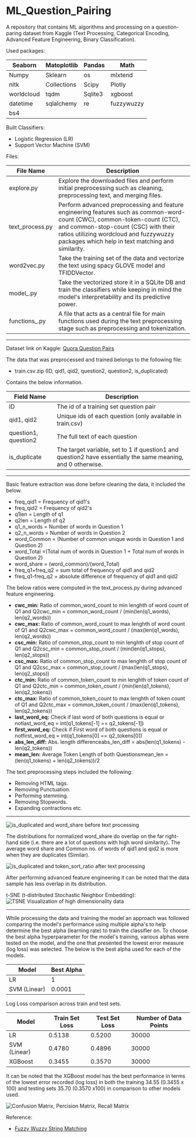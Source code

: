 # ML_Question_Pairing
A repository that contains ML algorithms and processing on a question-paring dataset from Kaggle (Text Processing, Categorical Encoding, Advanced Feature Engineering, Binary Classification).

Used packages:

| Seaborn | Matoplotlib | Pandas | Math    |
|---------|-------------|--------|---------|
| Numpy   | Sklearn     | os     | mlxtend |
| nltk    | Collections | Scipy  | Plotly  |
| worldcloud    | tqdm | Sqlite3  | xgboost  |
| datetime    | sqlalchemy | re  | fuzzywuzzy  |
| bs4    |  |   |   |

Built Classifiers:
* Logistic Regression (LR)
* Support Vector Machine (SVM)

Files:

| File Name       | Description                                                                                                                                                                                                       |
|-----------------|-------------------------------------------------------------------------------------------------------------------------------------------------------------------------------------------------------------------|
| explore.py | Explore the downloaded files and perform initial preprocessing such as cleaning, preprocessing text, and merging files.                                                                                                |
| text_process.py | Perform advanced preprocessing and feature engineering features such as common-word-count (CWC), common-token-count (CTC), and common-stop-count (CSC) with their ratios utilizing wordcloud and fuzzywuzzy packages which help in text matching and similarity.                                                        |
| word2vec.py  | Take the training set of the data and vectorize the text using spacy GLOVE model and TFIDDVector. |
| model_.py  | Take the vectorized store it in a SQLite DB and train the classifiers  while keeping in mind the model's interpretability and its predictive power. |
| functions_.py   | A file that acts as a central file for main functions used during the text preprocessing stage such as preprocessing and tokenization.                                                                  |


---

Dataset link on Kaggle: [Quora Question Pairs](https://www.kaggle.com/competitions/quora-question-pairs/)

The data that was preprocessed and trained belongs to the following file:
* train.csv.zip (ID, qid1, qid2, question2, question2, is_duplicated)

Contains the below information.

| Field Name | Description                                                              |
|------------|--------------------------------------------------------------------------|
| ID         | The id of a training set question pair |
| qid1, qid2       | Unique ids of each question (only available in train.csv)                         |
| question1, question2  | The full text of each question                              |
| is_duplicate      | The  target variable, set to 1 if question1 and question2 have essentially the same meaning, and 0 otherwise.|                                      |


---

Basic feature extraction was done before cleaning the data, it included the below.
- freq_qid1 = Frequency of qid1's
- freq_qid2 = Frequency of qid2's
- q1len = Length of q1
- q2len = Length of q2
- q1_n_words = Number of words in Question 1
- q2_n_words = Number of words in Question 2
- word_Common = (Number of common unique words in Question 1 and Question 2)
- word_Total =(Total num of words in Question 1 + Total num of words in Question 2)
- word_share = (word_common)/(word_Total)
- freq_q1+freq_q2 = sum total of frequency of qid1 and qid2
- freq_q1-freq_q2 = absolute difference of frequency of qid1 and qid2


The below ratios were computed in the text_process.py during advanced feature engineering.
- **cwc_min:** Ratio of common_word_count to min lenghth of word count of Q1 and Q2cwc_min = common_word_count / (min(len(q1_words), len(q2_words))
- **cwc_max:** Ratio of common_word_count to max lenghth of word count of Q1 and Q2cwc_max = common_word_count / (max(len(q1_words), len(q2_words))
- **csc_min:** Ratio of common_stop_count to min lenghth of stop count of Q1 and Q2csc_min = common_stop_count / (min(len(q1_stops), len(q2_stops))
- **csc_max:** Ratio of common_stop_count to max lenghth of stop count of Q1 and Q2csc_max = common_stop_count / (max(len(q1_stops), len(q2_stops))
- **ctc_min:** Ratio of common_token_count to min lenghth of token count of Q1 and Q2ctc_min = common_token_count / (min(len(q1_tokens), len(q2_tokens))
- **ctc_max:** Ratio of common_token_count to max lenghth of token count of Q1 and Q2ctc_max = common_token_count / (max(len(q1_tokens), len(q2_tokens))
- **last_word_eq:** Check if last word of both questions is equal or notlast_word_eq = int(q1_tokens[-1] == q2_tokens[-1])
- **first_word_eq:** Check if First word of both questions is equal or notfirst_word_eq = int(q1_tokens[0] == q2_tokens[0])
- **abs_len_diff:** Abs. length differenceabs_len_diff = abs(len(q1_tokens) - len(q2_tokens))
- **mean_len:** Average Token Length of both Questionsmean_len = (len(q1_tokens) + len(q2_tokens))/2

The text preprocessing steps included the following:
- Removing HTML tags.
- Removing Punctuation.
- Performing stemming.
- Removing Stopwords.
- Expanding contractions etc.

---

![is_duplicated and word_share before text processing](viz_before.png)

The distributions for normalized word_share do overlap on the far right-hand side (i.e. there are a lot of questions with high word similarity). The average word share and Common no. of words of qid1 and qid2 is more when they are duplicates (Similar).

![is_duplicated and token_sort_ratio after text processing](viz_before.png)

After performing advanced feature engineering it can be noted that the data sample has less overlap in its distribution.

t-SNE (t-distributed Stochastic Neighbor Embedding):
![TSNE Visualization of high dimensionality data](tsne.png)

---

While processing the data and training the model an approach was followed comparing the model's performance using multiple alpha's to help determine the best alpha (learning rate) to train the classifier on. To choose the best alpha hyperparameter for the model's training, various alphas were tested on the model, and the one that presented the lowest error measure (log loss) was selected. The below is the best alpha used for each of the models.

| Model                                             | Best Alpha |
|---------------------------------------------------|------------|
| LR    | 1      |
| SVM  (Linear)               | 0.0001       |


Log Loss comparison across train and test sets.

| Model                                             | Train Set Loss | Test Set Loss | Number of Data Points |
|---------------------------------------------------|----------------|---------------------------|---------------|
| LR    | 0.5138           | 0.5200                     | 30000          |
| SVM (Linear)                   | 0.4780           | 0.4896                      | 30000          |
| XGBoost                      | 0.3455           | 0.3570                      | 30000         |

It can be noted that the XGBoost model has the best performance in terms of the lowest error recorded (log loss) in both the training 34.55 (0.3455 x 100) and testing sets 35.70 (0.3570 x100) in comparison to other models used.

![Confusion Matrix, Percision Matrix, Recall Matrix](cm_pm_rm.png)

Reference:
- [Fuzzy Wuzzy String Matching](http://chairnerd.seatgeek.com/fuzzywuzzy-fuzzy-string-matching-in-python/)
